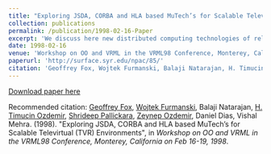 ```yaml
---
title: "Exploring JSDA, CORBA and HLA based MuTech’s for Scalable Televirtual (TVR) Environments"
collection: publications
permalink: /publication/1998-02-16-Paper
excerpt: 'We discuss here new distributed computing technologies of relevance for building multi-user scalable televirtual (TVR) environments on the Internet such as: Java Shared Data API (JSDA) by JavaSoft, Common Object Request Broker Architecture (CORBA) by Object Management Group (OMG) and High Level Architecture (HLA) by Defense Modeling and Simulation Office (DMSO), see http://www.dmso.mil/'
date: 1998-02-16
venue: 'Workshop on OO and VRML in the VRML98 Conference, Monterey, California on Feb 16-19'
paperurl: 'http://surface.syr.edu/npac/85/'
citation: 'Geoffrey Fox, Wojtek Furmanski, Balaji Natarajan, H. Timucin Ozdemir, Shrideep Pallickara, Zeynep Ozdemir, Daniel Dias, Vishal Mehra.. (1998). &quot;Exploring JSDA, CORBA and HLA based MuTech’s for Scalable Televirtual (TVR) Environments.&quot;, in <i>Workshop on OO and VRML in the VRML98 Conference, Monterey, California on Feb 16-19, 1998</i>.'
---
```



[Download paper here](http://surface.syr.edu/npac/85/)


Recommended citation: [Geoffrey Fox](https://www.linkedin.com/in/geoffrey-fox-10581a1/), [Wojtek Furmanski](https://www.linkedin.com/in/wojtek-furmanski-30248957/), Balaji Natarajan, [H. Timucin Ozdemir](https://www.linkedin.com/in/hasantimucinozdemir/), [Shrideep Pallickara](https://www.linkedin.com/in/shrideep-pallickara-6a50ab26), [Zeynep Ozdemir](https://www.linkedin.com/in/zeynepodcikinozdemir), Daniel Dias, Vishal Mehra. (1998). "Exploring JSDA, CORBA and HLA based MuTech’s for Scalable Televirtual (TVR) Environments", in <i>Workshop on OO and VRML in the VRML98 Conference, Monterey, California on Feb 16-19, 1998</i>.
